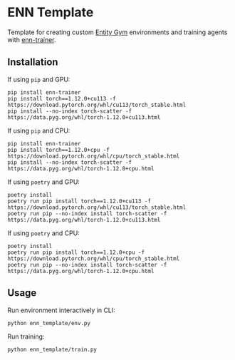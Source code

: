 # ENN Template

Template for creating custom [Entity Gym]() environments and training agents with [enn-trainer]().

## Installation

If using `pip` and GPU:

```
pip install enn-trainer
pip install torch==1.12.0+cu113 -f https://download.pytorch.org/whl/cu113/torch_stable.html
pip install --no-index torch-scatter -f https://data.pyg.org/whl/torch-1.12.0+cu113.html
```

If using `pip` and CPU:

```
pip install enn-trainer
pip install torch==1.12.0+cpu -f https://download.pytorch.org/whl/cpu/torch_stable.html
pip install --no-index torch-scatter -f https://data.pyg.org/whl/torch-1.12.0+cpu.html
```

If using `poetry` and GPU:

```
poetry install
poetry run pip install torch==1.12.0+cu113 -f https://download.pytorch.org/whl/cu113/torch_stable.html
poetry run pip --no-index install torch-scatter -f https://data.pyg.org/whl/torch-1.12.0+cu113.html
```

If using `poetry` and CPU:

```
poetry install
poetry run pip install torch==1.12.0+cpu -f https://download.pytorch.org/whl/cpu/torch_stable.html
poetry run pip --no-index install torch-scatter -f https://data.pyg.org/whl/torch-1.12.0+cpu.html
```

## Usage

Run environment interactively in CLI:

```
python enn_template/env.py
```

Run training:

```
python enn_template/train.py
```

